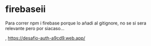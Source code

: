 # firebaseii

Para correr npm i firebase porque lo añadi al gitignore, no se si sera relevante pero por siacaso...

, https://desafio-auth-a9cd9.web.app/
